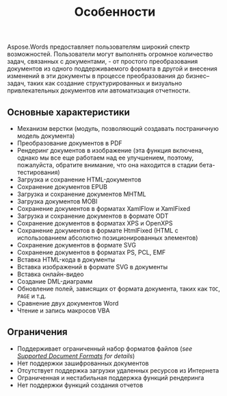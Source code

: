﻿---
title: Особенности
second_title: Aspose.Words для C++
articleTitle: Поддерживаемые функции
linktitle: Поддерживаемые функции
description: "Aspose.Words для C++ предоставляет пользователям широкий спектр возможностей - от простого преобразования и модификации документов до создания структурированных и визуально привлекательных документов или автоматизации отчетности."
type: docs
weight: 40
url: /ru/cpp/features/
---

Aspose.Words предоставляет пользователям широкий спектр возможностей. Пользователи могут выполнять огромное количество задач, связанных с документами, - от простого преобразования документов из одного поддерживаемого формата в другой и внесения изменений в эти документы в процессе преобразования до бизнес–задач, таких как создание структурированных и визуально привлекательных документов или автоматизация отчетности.

## Основные характеристики

- Механизм верстки (модуль, позволяющий создавать постраничную модель документа)
- Преобразование документов в PDF
- Рендеринг документов в изображение (эта функция включена, однако мы все еще работаем над ее улучшением, поэтому, пожалуйста, обратите внимание, что она находится в стадии бета-тестирования)
- Загрузка и сохранение HTML-документов
- Сохранение документов EPUB
- Загрузка и сохранение документов MHTML
- Загрузка документов MOBI
- Сохранение документов в форматах XamlFlow и XamlFixed
- Загрузка и сохранение документов в формате ODT
- Сохранение документов в форматах XPS и OpenXPS
- Сохранение документов в формате HtmlFixed (HTML с использованием абсолютно позиционированных элементов)
- Сохранение документов в формате SVG
- Сохранение документов в форматах PS, PCL, EMF
- Вставка HTML-кода в документы
- Вставка изображений в формате SVG в документы
- Вставка онлайн-видео
- Создание DML-диаграмм
- Обновление полей, зависящих от формата документа, таких как `TOC`, `PAGE` и т.д.
- Сравнение двух документов Word
- Чтение и запись макросов VBA

## Ограничения

- Поддерживает ограниченный набор форматов файлов (*see [Supported Document Formats](/words/cpp/supported-document-formats/) for details*)
- Нет поддержки зашифрованных документов
- Отсутствует поддержка загрузки удаленных ресурсов из Интернета
- Ограниченная и нестабильная поддержка функций рендеринга
- Нет поддержки функций создания отчетов
